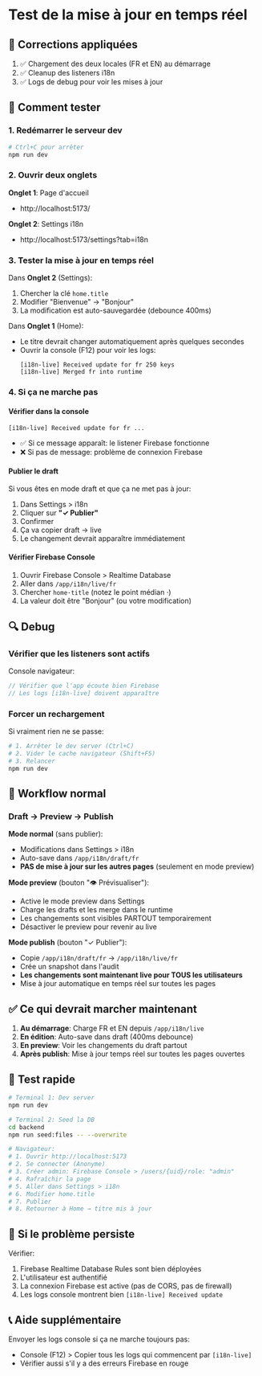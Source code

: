 # Test de la mise à jour en temps réel

## 🔧 Corrections appliquées

1. ✅ Chargement des deux locales (FR et EN) au démarrage
2. ✅ Cleanup des listeners i18n
3. ✅ Logs de debug pour voir les mises à jour

## 🧪 Comment tester

### 1. Redémarrer le serveur dev

```bash
# Ctrl+C pour arrêter
npm run dev
```

### 2. Ouvrir deux onglets

**Onglet 1**: Page d'accueil
- http://localhost:5173/

**Onglet 2**: Settings i18n
- http://localhost:5173/settings?tab=i18n

### 3. Tester la mise à jour en temps réel

Dans **Onglet 2** (Settings):
1. Chercher la clé `home.title`
2. Modifier "Bienvenue" → "Bonjour"
3. La modification est auto-sauvegardée (debounce 400ms)

Dans **Onglet 1** (Home):
- Le titre devrait changer automatiquement après quelques secondes
- Ouvrir la console (F12) pour voir les logs:
  ```
  [i18n-live] Received update for fr 250 keys
  [i18n-live] Merged fr into runtime
  ```

### 4. Si ça ne marche pas

#### Vérifier dans la console
```
[i18n-live] Received update for fr ...
```
- ✅ Si ce message apparaît: le listener Firebase fonctionne
- ❌ Si pas de message: problème de connexion Firebase

#### Publier le draft

Si vous êtes en mode draft et que ça ne met pas à jour:
1. Dans Settings > i18n
2. Cliquer sur **"✓ Publier"**
3. Confirmer
4. Ça va copier draft → live
5. Le changement devrait apparaître immédiatement

#### Vérifier Firebase Console

1. Ouvrir Firebase Console > Realtime Database
2. Aller dans `/app/i18n/live/fr`
3. Chercher `home·title` (notez le point médian ·)
4. La valeur doit être "Bonjour" (ou votre modification)

## 🔍 Debug

### Vérifier que les listeners sont actifs

Console navigateur:
```js
// Vérifier que l'app écoute bien Firebase
// Les logs [i18n-live] doivent apparaître
```

### Forcer un rechargement

Si vraiment rien ne se passe:
```bash
# 1. Arrêter le dev server (Ctrl+C)
# 2. Vider le cache navigateur (Shift+F5)
# 3. Relancer
npm run dev
```

## 📝 Workflow normal

### Draft → Preview → Publish

**Mode normal** (sans publier):
- Modifications dans Settings > i18n
- Auto-save dans `/app/i18n/draft/fr`
- **PAS de mise à jour sur les autres pages** (seulement en mode preview)

**Mode preview** (bouton "👁️ Prévisualiser"):
- Active le mode preview dans Settings
- Charge les drafts et les merge dans le runtime
- Les changements sont visibles PARTOUT temporairement
- Désactiver le preview pour revenir au live

**Mode publish** (bouton "✓ Publier"):
- Copie `/app/i18n/draft/fr` → `/app/i18n/live/fr`
- Crée un snapshot dans l'audit
- **Les changements sont maintenant live pour TOUS les utilisateurs**
- Mise à jour automatique en temps réel sur toutes les pages

## ✅ Ce qui devrait marcher maintenant

1. **Au démarrage**: Charge FR et EN depuis `/app/i18n/live`
2. **En édition**: Auto-save dans draft (400ms debounce)
3. **En preview**: Voir les changements du draft partout
4. **Après publish**: Mise à jour temps réel sur toutes les pages ouvertes

## 🎯 Test rapide

```bash
# Terminal 1: Dev server
npm run dev

# Terminal 2: Seed la DB
cd backend
npm run seed:files -- --overwrite

# Navigateur:
# 1. Ouvrir http://localhost:5173
# 2. Se connecter (Anonyme)
# 3. Créer admin: Firebase Console > /users/{uid}/role: "admin"
# 4. Rafraîchir la page
# 5. Aller dans Settings > i18n
# 6. Modifier home.title
# 7. Publier
# 8. Retourner à Home → titre mis à jour
```

## 🐛 Si le problème persiste

Vérifier:
1. Firebase Realtime Database Rules sont bien déployées
2. L'utilisateur est authentifié
3. La connexion Firebase est active (pas de CORS, pas de firewall)
4. Les logs console montrent bien `[i18n-live] Received update`

## 📞 Aide supplémentaire

Envoyer les logs console si ça ne marche toujours pas:
- Console (F12) > Copier tous les logs qui commencent par `[i18n-live]`
- Vérifier aussi s'il y a des erreurs Firebase en rouge

